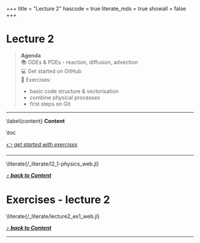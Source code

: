+++
title = "Lecture 2"
hascode = true
literate_mds = true
showall = false
+++

# Lecture 2

> **Agenda**\
> :books: ODEs & PDEs - reaction, diffusion, advection\
> :computer: Get started on GitHub\
> :construction: Exercises:
> - basic code structure & vectorisation
> - combine physical processes
> - first steps on Git

--- 

\label{content}
**Content**

\toc

[_👉 get started with exercises_](#exercises_-_lecture_2)

---

\literate{/_literate/l2_1-physics_web.jl}

[⤴ _**back to Content**_](#content)

# Exercises - lecture 2

\literate{/_literate/lecture2_ex1_web.jl}

[⤴ _**back to Content**_](#content)

---
